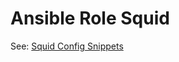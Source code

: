 # Ansible Role Squid

See: [Squid Config Snippets](https://gist.github.com/OnkelDom/e5a452b87a58ede35c8318b2188e6914)
